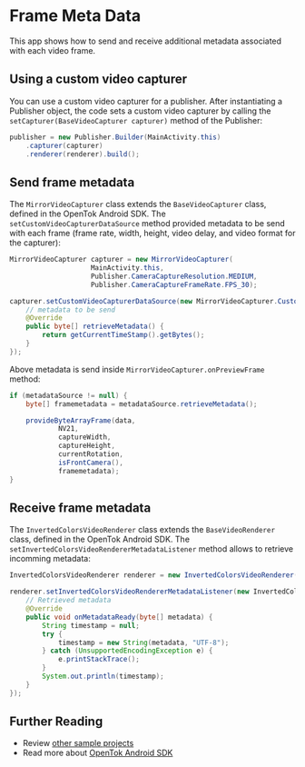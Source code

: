 # Frame Meta Data

This app shows how to send and receive additional metadata associated with each video frame.
## Using a custom video capturer

You can use a custom video capturer for a publisher. After
instantiating a Publisher object, the code sets a custom video capturer by calling the
`setCapturer(BaseVideoCapturer capturer)` method of the Publisher:

```java
publisher = new Publisher.Builder(MainActivity.this)
    .capturer(capturer)
    .renderer(renderer).build();
```

## Send frame metadata

The `MirrorVideoCapturer`  class extends the `BaseVideoCapturer` class, defined in the OpenTok Android SDK.
The `setCustomVideoCapturerDataSource` method provided metadata to be send with each frame (frame
rate, width, height, video delay, and video format for the capturer):

```java
MirrorVideoCapturer capturer = new MirrorVideoCapturer(
                    MainActivity.this,
                    Publisher.CameraCaptureResolution.MEDIUM,
                    Publisher.CameraCaptureFrameRate.FPS_30);

capturer.setCustomVideoCapturerDataSource(new MirrorVideoCapturer.CustomVideoCapturerDataSource() {
    // metadata to be send
    @Override
    public byte[] retrieveMetadata() {
        return getCurrentTimeStamp().getBytes();
    }
});
```

Above metadata is send inside `MirrorVideoCapturer.onPreviewFrame` method:

```java
if (metadataSource != null) {
    byte[] framemetadata = metadataSource.retrieveMetadata();

    provideByteArrayFrame(data,
            NV21,
            captureWidth,
            captureHeight,
            currentRotation,
            isFrontCamera(),
            framemetadata);
}
```

## Receive frame metadata

The `InvertedColorsVideoRenderer` class extends the `BaseVideoRenderer` class, defined in the OpenTok Android SDK.
The `setInvertedColorsVideoRendererMetadataListener` method allows to retrieve incomming metadata:

```java
InvertedColorsVideoRenderer renderer = new InvertedColorsVideoRenderer(MainActivity.this);

renderer.setInvertedColorsVideoRendererMetadataListener(new InvertedColorsVideoRenderer.InvertedColorsVideoRendererMetadataListener() {
    // Retrieved metadata
    @Override
    public void onMetadataReady(byte[] metadata) {
        String timestamp = null;
        try {
            timestamp = new String(metadata, "UTF-8");
        } catch (UnsupportedEncodingException e) {
            e.printStackTrace();
        }
        System.out.println(timestamp);
    }
});
```

## Further Reading

* Review [other sample projects](../)
* Read more about [OpenTok Android SDK](https://tokbox.com/developer/sdks/android/)

